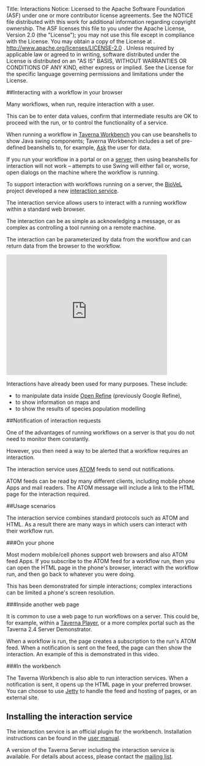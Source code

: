 Title:     Interactions
Notice:    Licensed to the Apache Software Foundation (ASF) under one
           or more contributor license agreements.  See the NOTICE file
           distributed with this work for additional information
           regarding copyright ownership.  The ASF licenses this file
           to you under the Apache License, Version 2.0 (the
           "License"); you may not use this file except in compliance
           with the License.  You may obtain a copy of the License at
           .
             http://www.apache.org/licenses/LICENSE-2.0
           .
           Unless required by applicable law or agreed to in writing,
           software distributed under the License is distributed on an
           "AS IS" BASIS, WITHOUT WARRANTIES OR CONDITIONS OF ANY
           KIND, either express or implied.  See the License for the
           specific language governing permissions and limitations
           under the License.

##Interacting with a workflow in your browser

Many workflows, when run, require interaction with a user.

This can be to enter data values, confirm that intermediate results are OK to proceed with the
run, or to control the functionality of a service.

When running a workflow in [Taverna Workbench](/download/workbench) you can use beanshells
to show Java swing components; Taverna Workbench includes a set of pre-defined beanshells to,
for example, [Ask](http://dev.mygrid.org.uk/wiki/display/taverna/Ask) the user for data.

If you run your workflow in a portal or on a [server](/download/server), then using beanshells
for interaction will not work – attempts to use Swing will either fail or, worse,
open dialogs on the machine where the workflow is running.

To support interaction with workflows running on a server, the [BioVeL](http://www.biovel.eu)
project developed a new
[interaction service](http://dev.mygrid.org.uk/wiki/display/taverna/Interaction+service).

The interaction service allows users to interact with a running workflow within a standard web
browser.

The interaction can be as simple as acknowledging a message,
or as complex as controlling a tool running on a remote machine.

The interaction can be parameterized by data from the workflow and can return data from the
browser to the workflow.

<iframe src="http://www.youtube.com/embed/S9X6E4PdFcM?start=60" frameborder="0"
        width="420" height="315"></iframe>

Interactions have already been used for many purposes. These include:

 - to manipulate data inside [Open Refine](http://openrefine.org/) (previously Google Refine),
 - to show information on maps and
 - to show the results of species population modelling

##Notification of interaction requests

One of the advantages of running workflows on a server is that you do not need to monitor them
constantly.

However, you then need a way to be alerted that a workflow requires an interaction.

The interaction service uses [ATOM](http://en.wikipedia.org/wiki/Atom_(standard)) feeds to send
out notifications.

ATOM feeds can be read by many different clients, including mobile phone Apps and mail readers.
The ATOM message will include a link to the HTML page for the interaction required.

##Usage scenarios

The interaction service combines standard protocols such as ATOM and HTML.
As a result there are many ways in which users can interact with their workflow run.

###On your phone

Most modern mobile/cell phones support web browsers and also ATOM feed Apps.
If you subscribe to the ATOM feed for a workflow run,
then you can open the HTML page in the phone's browser, interact with the workflow run,
and then go back to whatever you were doing.

This has been demonstrated for simple interactions; complex interactions can be limited a
phone's screen resolution.

###Inside another web page

It is common to use a web page to run workflows on a server.
This could be, for example, within a
[Taverna Player](/documentation/taverna-player),
or a more complex portal such as the Taverna 2.4 Server Demonstrator.

When a workflow is run, the page creates a subscription to the run's ATOM feed.
When a notification is sent on the feed, the page can then show the interaction.
An example of this is demonstrated in this video.

###In the workbench

The Taverna Workbench is also able to run interaction services.
When a notification is sent, it opens up the HTML page in your preferred browser.
You can choose to use [Jetty](http://www.eclipse.org/jetty/)
to handle the feed and hosting of pages, or an external site.

## Installing the interaction service

The interaction service is an official plugin for the workbench. Installation instructions can be found in the
[user manual](http://dev.mygrid.org.uk/wiki/display/taverna/Finding+plugins).

A version of the Taverna Server including the interaction service is available. For details about access, please contact
the [mailing list](/community/lists).
